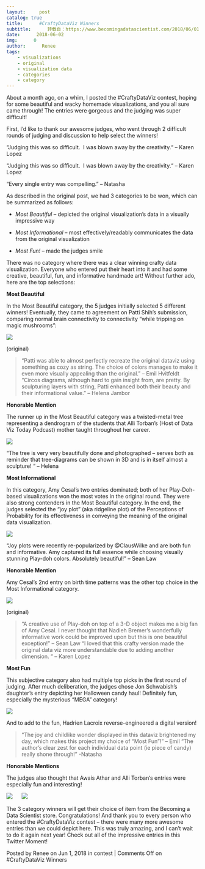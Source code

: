 ```yaml
---
layout:     post
catalog: true
title:      #CraftyDataViz Winners
subtitle:      转载自：https://www.becomingadatascientist.com/2018/06/01/craftydataviz-winners/
date:      2018-06-02
img:      0
author:      Renee
tags:
    - visualizations
    - original
    - visualization data
    - categories
    - category
---
```


About a month ago, on a whim, I posted the #CraftyDataViz contest, hoping for some beautiful and wacky homemade visualizations, and you all sure came through! The entries were gorgeous and the judging was super difficult!

First, I’d like to thank our awesome judges, who went through 2 difficult rounds of judging and discussion to help select the winners!



“Judging this was so difficult.  I was blown away by the creativity.“ – Karen Lopez

> 
“Judging this was so difficult.  I was blown away by the creativity.“ – Karen Lopez

“Every single entry was compelling.” – Natasha


As described in the original post, we had 3 categories to be won, which can be summarized as follows:

- *Most Beautiful* – depicted the original visualization’s data in a visually impressive way

- *Most Informational* – most effectively/readably communicates the data from the original visualization

- *Most Fun!* – made the judges smile


There was no category where there was a clear winning crafty data visualization. Everyone who entered put their heart into it and had some creative, beautiful, fun, and informative handmade art! Without further ado, here are the top selections:

**Most Beautiful**

In the Most Beautiful category, the 5 judges initially selected 5 different winners! Eventually, they came to agreement on Patti Shih’s submission, comparing normal brain connectivity to connectivity “while tripping on magic mushrooms”:

![](https://www.becomingadatascientist.com/wp-content/uploads/2018/06/DdrLOgeUQAEqvUw-1024x609.jpg)


(original)

> “Patti was able to almost perfectly recreate the original dataviz using something as cozy as string. The choice of colors manages to make it even more visually appealing than the original.” – Emil Hvitfeldt
“Circos diagrams, although hard to gain insight from, are pretty. By sculpturing layers with string, Patti enhanced both their beauty and their informational value.” – Helena Jambor

**Honorable Mention**

The runner up in the Most Beautiful category was a twisted-metal tree representing a dendrogram of the students that Alli Torban’s (Host of Data Viz Today Podcast) mother taught throughout her career.

![](https://www.becomingadatascientist.com/wp-content/uploads/2018/06/Dc7JjUUX0AAbYCR-1024x1024.jpg)


> 
“The tree is very very beautifully done and photographed – serves both as reminder that tree-diagrams can be shown in 3D and is in itself almost a sculpture! “ – Helena


**Most Informational**

In this category, Amy Cesal’s two entries dominated; both of her Play-Doh-based visualizations won the most votes in the original round. They were also strong contenders in the Most Beautiful category. In the end, the judges selected the “joy plot” (aka ridgeline plot) of the Perceptions of Probability for its effectiveness in conveying the meaning of the original data visualization.

![](https://www.becomingadatascientist.com/wp-content/uploads/2018/06/Dcsft4GXkAA_9HV-819x1024.jpg)


> 
“Joy plots were recently re-popularized by @ClausWilke and are both fun and informative. Amy captured its full essence while choosing visually stunning Play-doh colors. Absolutely beautiful!” – Sean Law


**Honorable Mention**

Amy Cesal’s 2nd entry on birth time patterns was the other top choice in the Most Informational category.

![](https://www.becomingadatascientist.com/wp-content/uploads/2018/06/Dd6_mCBU0AE09Ld-819x1024.jpg)


(original)

> “A creative use of Play-doh on top of a 3-D object makes me a big fan of Amy Cesal. I never thought that Nadieh Bremer’s wonderfully informative work could be improved upon but this is one beautiful exception!” – Sean Law
“I loved that this crafty version made the original data viz more understandable due to adding another dimension. “ – Karen Lopez

**Most Fun**

This subjective category also had multiple top picks in the first round of judging. After much deliberation, the judges chose Jon Schwabish’s daughter’s entry depicting her Halloween candy haul! Definitely fun, especially the mysterious “MEGA” category!

![](https://www.becomingadatascientist.com/wp-content/uploads/2018/06/DNogTWEX4AAoTKM-1024x768.jpg)


And to add to the fun, Hadrien Lacroix reverse-engineered a digital version!

> “The joy and childlike wonder displayed in this dataviz brightened my day, which makes this project my choice of “Most Fun”!” – Emil
“The author’s clear zest for each individual data point (ie piece of candy) really shone through!” -Natasha

**Honorable Mentions**

The judges also thought that Awais Athar and Alli Torban‘s entries were especially fun and interesting!

![](https://www.becomingadatascientist.com/wp-content/uploads/2018/06/Dc7U1xhWAAEq61y-300x300.jpg)
     ![](https://www.becomingadatascientist.com/wp-content/uploads/2018/06/Dcxsf1DVwAAQzlw-300x225.jpg)


The 3 category winners will get their choice of item from the Becoming a Data Scientist store. Congratulations! And thank you to every person who entered the #CraftyDataViz contest – there were many more awesome entries than we could depict here. This was truly amazing, and I can’t wait to do it again next year! Check out all of the impressive entries in this Twitter Moment!









Posted by Renee on Jun 1, 2018 in contest | Comments Off on #CraftyDataViz Winners 




